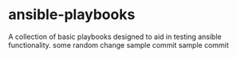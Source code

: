 ansible-playbooks
=================

A collection of basic playbooks designed to aid in testing ansible functionality.
some random change
sample commit
sample commit 
